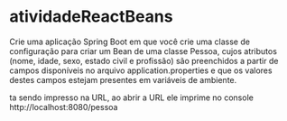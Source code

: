 # atividadeReactBeans
Crie uma aplicação Spring Boot em que você crie uma classe de configuração para criar um Bean de uma classe Pessoa, cujos atributos (nome, idade, sexo, estado civil e profissão) são preenchidos a partir de campos disponíveis no arquivo application.properties e que os valores destes campos estejam presentes em variáveis de ambiente.

ta sendo impresso na URL, ao abrir a URL ele imprime no console
http://localhost:8080/pessoa